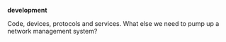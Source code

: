**development**

Code, devices, protocols and services. What else we need to pump up a network management system?
